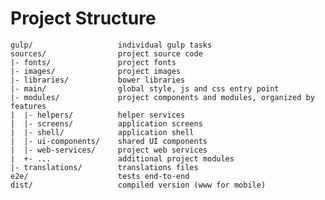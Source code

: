 # Project Structure

    gulp/                   individual gulp tasks
    sources/                project source code
    |- fonts/               project fonts
    |- images/              project images
    |- libraries/           bower libraries
    |- main/                global style, js and css entry point
    |- modules/             project components and modules, organized by features
    |  |- helpers/          helper services
    |  |- screens/          application screens
    |  |- shell/            application shell
    |  |- ui-components/    shared UI components
    |  |- web-services/     project web services
    |  +- ...               additional project modules
    |- translations/        translations files
    e2e/                    tests end-to-end
    dist/                   compiled version (www for mobile)